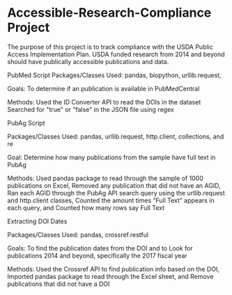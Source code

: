 # Accessible-Research-Compliance Project
The purpose of this project is to track compliance with the USDA Public Access Implementation Plan. USDA funded research from 2014 and beyond should have publically accessible publications and data. 

PubMed Script
Packages/Classes Used: pandas, biopython, urllib.request, 

Goals:
To determine if an publication is available in PubMedCentral


Methods: 
Used the ID Converter API to read the DOIs in the dataset
Searched for "true" or "false" in the JSON file using regex

PubAg Script

Packages/Classes Used: pandas, urllib.request, http.client, collections, and re 

Goal:
Determine how many publications from the sample have full text in PubAg

Methods:
 Used pandas package to read through the sample of 1000 publications on Excel, 
 Removed any publication that did not have an AGID,
 Ran each AGID through the PubAg API search query using the urllib.request and http.client classes, 
 Counted the amount times “Full Text” appears in each query, and
 Counted how many rows say Full Text



Extracting DOI Dates

Packages/Classes Used: pandas, crossref.restful 

Goals:
 To find the publication dates from the DOI and to 
 Look for publications 2014 and beyond, specifically the 2017 fiscal year 


Methods: 
Used the Crossref API to find publication info based on the DOI, 
Imported pandas package to read through the Excel sheet, and Remove publications that did not have a DOI 



